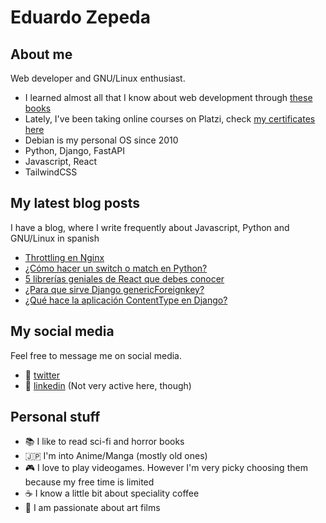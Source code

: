 # Eduardo Zepeda

## About me

Web developer and GNU/Linux enthusiast.
  - I learned almost all that I know about web development through [these books][books]
  - Lately, I've been taking online courses on Platzi, check [my certificates here][certificates] 
  - Debian is my personal OS since 2010
  - Python, Django, FastAPI
  - Javascript, React
  - TailwindCSS

## My latest blog posts

I have a blog, where I write frequently about Javascript, Python and GNU/Linux in spanish

<!-- BLOG-POST-LIST:START -->
- [Throttling en Nginx](https://coffeebytes.dev/como-limitar-peticiones-con-throttling-en-nginx/)
- [¿Cómo hacer un switch o match en Python?](https://coffeebytes.dev/como-hacer-un-switch-o-match-en-python/)
- [5 librerías geniales de React que debes conocer](https://coffeebytes.dev/librerias-de-react-que-debes-conocer/)
- [¿Para que sirve Django genericForeignkey?](https://coffeebytes.dev/para-que-sirve-django-genericforeignkey/)
- [¿Qué hace la aplicación ContentType en Django?](https://coffeebytes.dev/que-hace-la-aplicacion-contenttype-en-django/)
<!-- BLOG-POST-LIST:END -->

## My social media

Feel free to message me on social media. 

  - :speech_balloon: [twitter][twitter]
  - :anger: [linkedin][linkedin] (Not very active here, though)

## Personal stuff

  - :books: I like to read sci-fi and horror books
  - :jp: I'm into Anime/Manga (mostly old ones)
  - :video_game: I love to play videogames. However I'm very picky choosing them because my free time is limited
  - :coffee: I know a little bit about speciality coffee
  - :movie_camera: I am passionate about art films

[books]: https://coffeebytes.dev/en/books-ive-read-and-reviews/ "I wrote a few reviews about them"
[certificates]: https://platzi.com/@eduardo-zepeda/
[website]: https://coffeebytes.dev
[twitter]: https://twitter.com/neon_affogato
[linkedin]: https://linkedin.com/in/--eduardozepeda--
